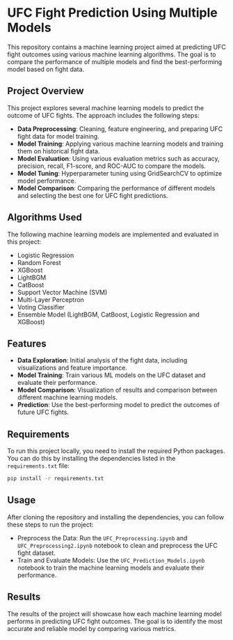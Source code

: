 # UFC Fight Prediction Using Multiple Models

This repository contains a machine learning project aimed at predicting UFC fight outcomes using various machine learning algorithms. The goal is to compare the performance of multiple models and find the best-performing model based on fight data.

## Project Overview

This project explores several machine learning models to predict the outcome of UFC fights. The approach includes the following steps:

- **Data Preprocessing**: Cleaning, feature engineering, and preparing UFC fight data for model training.
- **Model Training**: Applying various machine learning models and training them on historical fight data.
- **Model Evaluation**: Using various evaluation metrics such as accuracy, precision, recall, F1-score, and ROC-AUC to compare the models.
- **Model Tuning**: Hyperparameter tuning using GridSearchCV to optimize model performance.
- **Model Comparison**: Comparing the performance of different models and selecting the best one for UFC fight predictions.

## Algorithms Used

The following machine learning models are implemented and evaluated in this project:

- Logistic Regression
- Random Forest
- XGBoost
- LightBGM
- CatBoost
- Support Vector Machine (SVM)
- Multi-Layer Perceptron
- Voting Classifier
- Ensemble Model (LightBGM, CatBoost, Logistic Regression and XGBoost)

## Features

- **Data Exploration**: Initial analysis of the fight data, including visualizations and feature importance.
- **Model Training**: Train various ML models on the UFC dataset and evaluate their performance.
- **Model Comparison**: Visualization of results and comparison between different machine learning models.
- **Prediction**: Use the best-performing model to predict the outcomes of future UFC fights.

## Requirements

To run this project locally, you need to install the required Python packages. You can do this by installing the dependencies listed in the `requirements.txt` file:

```bash
pip install -r requirements.txt
```

## Usage
After cloning the repository and installing the dependencies, you can follow these steps to run the project:

- Preprocess the Data: Run the `UFC_Preprocessing.ipynb` and `UFC_Preprocessing2.ipynb` notebook to clean and preprocess the UFC fight dataset.
- Train and Evaluate Models: Use the `UFC_Prediction_Models.ipynb` notebook to train the machine learning models and evaluate their performance.

## Results
The results of the project will showcase how each machine learning model performs in predicting UFC fight outcomes. The goal is to identify the most accurate and reliable model by comparing various metrics.

